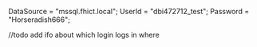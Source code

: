 DataSource = "mssql.fhict.local";
UserId = "dbi472712_test";
Password = "Horseradish666";

//todo add ifo about which login logs in where
